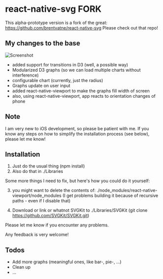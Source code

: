 # react-native-svg FORK

This alpha-prototype version is a fork of the great: https://github.com/brentvatne/react-native-svg
Please check out that repo!

## My changes to the base

![Screenshot](https://github.com/chroth7/react-native-svg/blob/master/screenshot.png?raw=true)

- added support for transitions in D3 (well, a possible way)
- Modularized D3 graphs (so we can load multiple charts without interference)
- configurable chart (currently, just the radius)
- Graphs update on user input
- added react-native-viewport to make the graphs fill width of screen
- also, using react-native-viewport, app reacts to orientation changes of phone

## Note
I am very new to iOS development, so please be patient with me.
If you know any steps on how to simplify the installation process (see below), 
please let me know!

## Installation
1. Just do the usual thing (npm install)
2. Also do that in ./Libraries

Some more things I need to fix, but here's how you could do it yourself:

3. you might want to delete the contents of:
./node_modules/react-native-viewport/node_modules
(I get problems building it because of recursive paths - even if I disable that)

4. Download or link or whatnot SVGKit to ./Libraries/SVGKit
(git clone https://github.com/SVGKit/SVGKit.git)

Please let me know if you encounter any problems. 

Any feedback is very welcome!

## Todos
- Add more graphs (meaningful ones, like bar-, pie-, ...)
- Clean up
- ...
